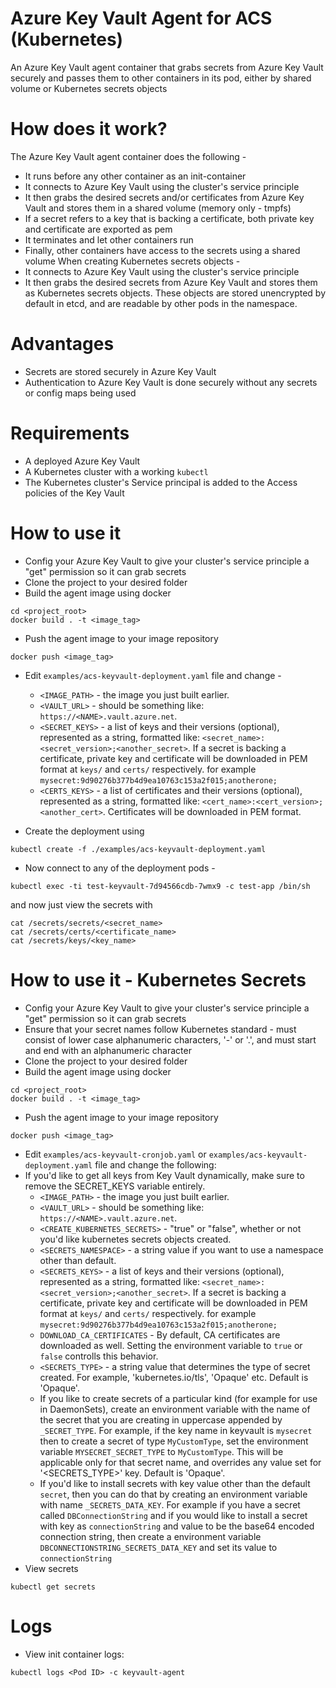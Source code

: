 # Azure Key Vault Agent for ACS (Kubernetes)
An Azure Key Vault agent container that grabs secrets from Azure Key Vault securely and passes them to other containers in its pod, either by shared volume or Kubernetes secrets objects

# How does it work?
The Azure Key Vault agent container does the following - 
* It runs before any other container as an init-container
* It connects to Azure Key Vault using the cluster's service principle
* It then grabs the desired secrets and/or certificates from Azure Key Vault and stores them in a shared volume (memory only - tmpfs)
* If a secret refers to a key that is backing a certificate, both private key and certificate are exported as pem
* It terminates and let other containers run
* Finally, other containers have access to the secrets using a shared volume
When creating Kubernetes secrets objects - 
* It connects to Azure Key Vault using the cluster's service principle
* It then grabs the desired secrets from Azure Key Vault and stores them as Kubernetes secrets objects. These objects are stored unencrypted by default in etcd, and are readable by other pods in the namespace.

# Advantages
* Secrets are stored securely in Azure Key Vault
* Authentication to Azure Key Vault is done securely without any secrets or config maps being used

# Requirements
* A deployed Azure Key Vault
* A Kubernetes cluster with a working `kubectl`
* The Kubernetes cluster's Service principal is added to the Access policies of the Key Vault

# How to use it
* Config your Azure Key Vault to give your cluster's service principle a "get" permission so it can grab secrets
* Clone the project to your desired folder 
* Build the agent image using docker
```
cd <project_root>
docker build . -t <image_tag>
```
* Push the agent image to your image repository
```
docker push <image_tag>
```

* Edit `examples/acs-keyvault-deployment.yaml` file and change - 
  * `<IMAGE_PATH>` - the image you just built earlier.
  * `<VAULT_URL>` - should be something like: `https://<NAME>.vault.azure.net`.
  * `<SECRET_KEYS>` - a list of keys and their versions (optional), represented as a string, formatted like: `<secret_name>:<secret_version>;<another_secret>`. If a secret is backing a certificate, private key and certificate will be downloaded in PEM format at `keys/` and `certs/` respectively. 
  for example
  `mysecret:9d90276b377b4d9ea10763c153a2f015;anotherone;`
  * `<CERTS_KEYS>` - a list of certificates and their versions (optional), represented as a string, formatted like: `<cert_name>:<cert_version>;<another_cert>`. Certificates will be downloaded in PEM format. 
  

* Create the deployment using
```
kubectl create -f ./examples/acs-keyvault-deployment.yaml
```
* Now connect to any of the deployment pods -
```
kubectl exec -ti test-keyvault-7d94566cdb-7wmx9 -c test-app /bin/sh
```
and now just view the secrets with 
```
cat /secrets/secrets/<secret_name>
cat /secrets/certs/<certificate_name>
cat /secrets/keys/<key_name>
```

# How to use it - Kubernetes Secrets
* Config your Azure Key Vault to give your cluster's service principle a "get" permission so it can grab secrets
* Ensure that your secret names follow Kubernetes standard - must consist of lower case alphanumeric characters, '-' or '.', and must start and end with an alphanumeric character
* Clone the project to your desired folder 
* Build the agent image using docker
```
cd <project_root>
docker build . -t <image_tag>
```
* Push the agent image to your image repository
```
docker push <image_tag>
```
* Edit `examples/acs-keyvault-cronjob.yaml` or `examples/acs-keyvault-deployment.yaml` file and change the following:
* If you'd like to get all keys from Key Vault dynamically, make sure to remove the SECRET_KEYS variable entirely.
  * `<IMAGE_PATH>` - the image you just built earlier.
  * `<VAULT_URL>` - should be something like: `https://<NAME>.vault.azure.net`.
  * `<CREATE_KUBERNETES_SECRETS>` - "true" or "false", whether or not you'd like kubernetes secrets objects created.
  * `<SECRETS_NAMESPACE>` - a string value if you want to use a namespace other than default.
  * `<SECRETS_KEYS>` - a list of keys and their versions (optional), represented as a string, formatted like: `<secret_name>:<secret_version>;<another_secret>`. If a secret is backing a certificate, private key and certificate will be downloaded in PEM format at `keys/` and `certs/` respectively. 
  for example
  `mysecret:9d90276b377b4d9ea10763c153a2f015;anotherone;`
  * `DOWNLOAD_CA_CERTIFICATES` - By default, CA certificates are downloaded as well. Setting the environment variable to `true` or `false` controlls this behavior.
  * `<SECRETS_TYPE>` - a string value that determines the type of secret created. For example, 'kubernetes.io/tls', 'Opaque' etc. Default is 'Opaque'.
  * If you like to create secrets of a particular kind (for example for use in DaemonSets), create an environment variable with the name of the secret that you are creating in uppercase appended by `_SECRET_TYPE`. For example, if the key name in keyvault is `mysecret` then to create a secret of type `MyCustomType`, set the environment variable `MYSECRET_SECRET_TYPE` to `MyCustomType`. This will be applicable only for that secret name, and overrides any value set for '<SECRETS_TYPE>' key. Default is 'Opaque'.
  * If you'd like to install secrets with key value other than the default `secret`, then you can do that by creating an environment variable with name `_SECRETS_DATA_KEY`. For example if you have a secret called `DBConnectionString` and if you would like to install a secret with key as `connectionString` and value to be the base64 encoded connection string, then create a environment variable `DBCONNECTIONSTRING_SECRETS_DATA_KEY` and set its value to `connectionString`
* View secrets
```
kubectl get secrets
```

# Logs
* View init container logs:
```
kubectl logs <Pod ID> -c keyvault-agent
```
